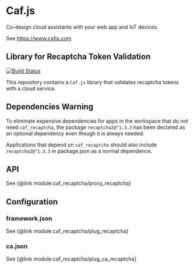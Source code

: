 # Caf.js

Co-design cloud assistants with your web app and IoT devices.

See https://www.cafjs.com

## Library for Recaptcha Token Validation

[![Build Status](https://travis-ci.org/cafjs/caf_recaptcha.svg?branch=master)](https://travis-ci.org/cafjs/caf_recaptcha)

This repository contains a `Caf.js` library that validates recaptcha tokens with a cloud service.

## Dependencies Warning

To eliminate expensive dependencies for apps in the workspace that do not need `caf_recaptcha`, the package `recaptcha2@^1.3.3` has been declared as an optional dependency even though it is always needed.

Applications that depend on `caf_recaptcha` should also include `recaptcha2@^1.3.3` in package.json as a normal dependence.

## API

See {@link module:caf_recaptcha/proxy_recaptcha}

## Configuration

### framework.json

See {@link module:caf_recaptcha/plug_recaptcha}

### ca.json

See {@link module:caf_recaptcha/plug_ca_recaptcha}

